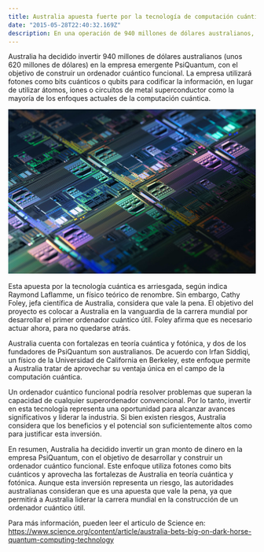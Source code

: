 ```yaml
---
title: Australia apuesta fuerte por la tecnología de computación cuántica
date: "2015-05-28T22:40:32.169Z"
description: En una operación de 940 millones de dólares australianos, PsiQuantum construirá una planta de aprovechamiento de fotones a escala comercial.
---
```


Australia ha decidido invertir 940 millones de dólares australianos (unos 620 millones de dólares) en la empresa emergente PsiQuantum, con el objetivo de construir un ordenador cuántico funcional. La empresa utilizará fotones como bits cuánticos o qubits para codificar la información, en lugar de utilizar átomos, iones o circuitos de metal superconductor como la mayoría de los enfoques actuales de la computación cuántica.

![Imagen](./img.jpg)

Esta apuesta por la tecnología cuántica es arriesgada, según indica Raymond Laflamme, un físico teórico de renombre. Sin embargo, Cathy Foley, jefa científica de Australia, considera que vale la pena. El objetivo del proyecto es colocar a Australia en la vanguardia de la carrera mundial por desarrollar el primer ordenador cuántico útil. Foley afirma que es necesario actuar ahora, para no quedarse atrás.

Australia cuenta con fortalezas en teoría cuántica y fotónica, y dos de los fundadores de PsiQuantum son australianos. De acuerdo con Irfan Siddiqi, un físico de la Universidad de California en Berkeley, este enfoque permite a Australia tratar de aprovechar su ventaja única en el campo de la computación cuántica.

Un ordenador cuántico funcional podría resolver problemas que superan la capacidad de cualquier superordenador convencional. Por lo tanto, invertir en esta tecnología representa una oportunidad para alcanzar avances significativos y liderar la industria. Si bien existen riesgos, Australia considera que los beneficios y el potencial son suficientemente altos como para justificar esta inversión.

En resumen, Australia ha decidido invertir un gran monto de dinero en la empresa PsiQuantum, con el objetivo de desarrollar y construir un ordenador cuántico funcional. Este enfoque utiliza fotones como bits cuánticos y aprovecha las fortalezas de Australia en teoría cuántica y fotónica. Aunque esta inversión representa un riesgo, las autoridades australianas consideran que es una apuesta que vale la pena, ya que permitirá a Australia liderar la carrera mundial en la construcción de un ordenador cuántico útil.

Para más información, pueden leer el articulo de Science en:
https://www.science.org/content/article/australia-bets-big-on-dark-horse-quantum-computing-technology